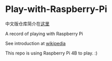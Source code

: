 # Play-with-Raspberry-Pi
中文版仓库简介在[这里](https://github.com/bill-ginger/Play-with-Raspberry-Pi/blob/master/README-zh_cn.md)

A record of playing with Raspberry Pi

See introduction at [wikipedia](https://en.wikipedia.org/wiki/Raspberry_Pi)

This repo is using Raspberry Pi 4B to play. :)

